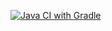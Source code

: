 [![Java CI with Gradle](https://github.com/PavelOsharin/Patterns-2/actions/workflows/gradle.yml/badge.svg)](https://github.com/PavelOsharin/Patterns-2/actions/workflows/gradle.yml)